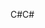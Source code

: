 <span data-ttu-id="ddfe0-101">C#</span><span class="sxs-lookup"><span data-stu-id="ddfe0-101">C#</span></span>